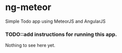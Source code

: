 # ng-meteor
Simple Todo app using MeteorJS and AngularJS

### TODO::add instructions for running this app.
Nothing to see here yet.
